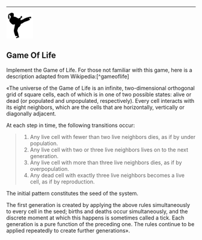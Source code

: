 
---
![](../kata.png)

## Game Of Life

Implement the Game of Life. For those not familiar with this game, here is a description adapted from Wikipedia:[^gameoflife]

«The universe of the Game of Life is an infinite, two-dimensional orthogonal grid of square cells, each of which is in one of two possible states: alive or dead (or populated and unpopulated, respectively). Every cell interacts with its eight neighbors, which are the cells that are horizontally, vertically or diagonally adjacent. 

At each step in time, the following transitions occur:

>1. Any live cell with fewer than two live neighbors dies, as if by under population.
>2. Any live cell with two or three live neighbors lives on to the next generation.
>3. Any live cell with more than three live neighbors dies, as if by overpopulation.
>4. Any dead cell with exactly three live neighbors becomes a live cell, as if by reproduction.

The initial pattern constitutes the seed of the system. 

The first generation is created by applying the above rules simultaneously to every cell in the seed; births and deaths occur simultaneously, and the discrete moment at which this happens is sometimes called a tick. Each generation is a pure function of the preceding one. The rules continue to be applied repeatedly to create further generations».
